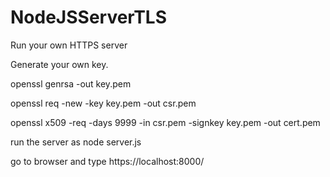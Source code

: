 # NodeJSServerTLS
Run your own HTTPS server

Generate your own key.

openssl genrsa -out key.pem

openssl req -new -key key.pem -out csr.pem

openssl x509 -req -days 9999 -in csr.pem -signkey key.pem -out cert.pem


run the server as node server.js

go to browser and type https://localhost:8000/


